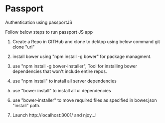 # Passport
Authentication using passportJS

Follow below steps to run passport JS app

1) Create a Repo in GITHub and clone to dektop using below command
	git clone "url"
2) install bower using "npm install -g bower" for package managment.

3) use "npm install -g bower-installer", Tool for installing bower dependencies that won't include entire repos.

5) use "npm install" to install all server dependencies

6) use "bower install" to install all ui dependencies

7) use "bower-installer" to move required files as specified in bower.json "install" path.

8) Launch http://localhost:3001/ and njoy...!
